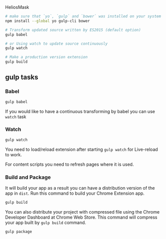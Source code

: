 HeliosMask
```sh
# make sure that `yo`, `gulp` and `bower` was installed on your system using this command:
npm install --global yo gulp-cli bower

# Transform updated source written by ES2015 (default option)
gulp babel

# or Using watch to update source continuously
gulp watch

# Make a production version extension
gulp build
```

## gulp tasks

### Babel

```sh
gulp babel
```

If you would like to have a continuous transforming by babel you can use `watch` task

### Watch

```bash
gulp watch
```

You need to load/reload extension after starting `gulp watch` for Live-reload to work. 

For content scripts you need to refresh pages where it is used.

### Build and Package

It will build your app as a result you can have a distribution version of the app in `dist`. Run this command to build your Chrome Extension app.

```bash
gulp build
```

You can also distribute your project with compressed file using the Chrome Developer Dashboard at Chrome Web Store. This command will compress your app built by `gulp build` command.

```bash
gulp package
```


